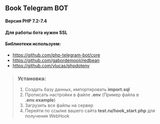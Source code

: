 ## Book Telegram BOT

#### Версия PHP 7.2-7.4
#### Для работы бота нужен SSL
#### Библиотеки используем:
* https://github.com/php-telegram-bot/core
* https://github.com/gabordemooij/redbean
* https://github.com/vlucas/phpdotenv

> ### Установка:
> 1) Создать базу данных, импортировать **import.sql**
> 2) Прописать настройки в файле **.env** (Пример файла в **.env.example**)
> 3) Загрузить все файлы на сервер
> 4) Перейти по ссылке вашего сайта **test.ru/hook_start.php** для получения WebHook
